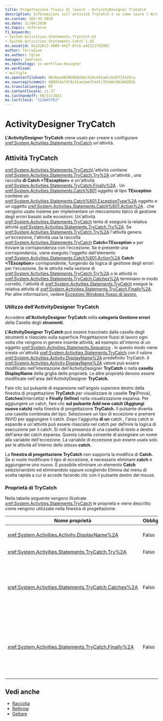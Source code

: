 ```yaml
---
title: Progettazione flussi di lavoro - ActivityDesigner TryCatch
description: Informazioni sull'attività TryCatch e su come usare l'ActivityDesigner TryCatch per creare e configurare un'attività TryCatch.
ms.custom: SEO-VS-2020
ms.date: 11/04/2016
ms.topic: reference
f1_keywords:
- System.Activities.Statements.TryCatch.UI
- System.Activities.Statements.Catch`1.UI
ms.assetid: 02a326c2-4009-442f-b7cb-e42121fd2992
author: TerryGLee
ms.author: tglee
manager: jmartens
ms.technology: vs-workflow-designer
ms.workload:
- multiple
ms.openlocfilehash: 662bea4838b06843bc529cd41adc3e2bf33425ca
ms.sourcegitcommit: 68897da7d74c31ae1ebf5d47c7b5ddc9b108265b
ms.translationtype: MT
ms.contentlocale: it-IT
ms.lasthandoff: 08/13/2021
ms.locfileid: "122045762"
---
```

# <a name="trycatch-activity-designer"></a>ActivityDesigner TryCatch

**L'ActivityDesigner TryCatch** viene usato per creare e configurare <xref:System.Activities.Statements.TryCatch> un'attività.

## <a name="the-trycatch-activity"></a>Attività TryCatch
 <xref:System.Activities.Statements.TryCatch>L'attività contiene <xref:System.Activities.Statements.TryCatch.Try%2A> un'attività , una raccolta **di Catch \<TException>** e un'attività <xref:System.Activities.Statements.TryCatch.Finally%2A> . Un <xref:System.Activities.Statements.Catch%601> oggetto di tipo **TException** contiene un <xref:System.Activities.Statements.Catch%601.ExceptionType%2A> oggetto e un oggetto <xref:System.Activities.Statements.Catch%601.Action%2A> . che vengono usate insieme per implementare un meccanismo tipico di gestione degli errori basato sulle eccezioni. Un'attività <xref:System.Activities.Statements.TryCatch> tenta di eseguire la relativa attività <xref:System.Activities.Statements.TryCatch.Try%2A>. Se <xref:System.Activities.Statements.TryCatch.Try%2A> l'attività genera un'eccezione, l'attività usa la raccolta <xref:System.Activities.Statements.TryCatch> **Catch<TException \>** per trovare la corrispondenza con l'eccezione. Se è presente una corrispondenza, viene eseguito l'oggetto dell'elemento <xref:System.Activities.Statements.Catch%601.Action%2A> **Catch \<TException>** corrispondente, fungendo da logica di gestione degli errori per l'eccezione. Se le attività nella sezione di <xref:System.Activities.Statements.TryCatch.Try%2A> o le attività in <xref:System.Activities.Statements.TryCatch.Catches%2A> terminano in modo corretto, l'attività di <xref:System.Activities.Statements.TryCatch> esegue la relativa attività di <xref:System.Activities.Statements.TryCatch.Finally%2A>. Per altre informazioni, vedere [Eccezioni Windows flusso di lavoro.](/dotnet/framework/windows-workflow-foundation/exceptions)

### <a name="using-the-trycatch-activity-designer"></a>Utilizzo dell'ActivityDesigner TryCatch

Accedere **all'ActivityDesigner TryCatch** nella **categoria Gestione errori** della Casella degli **strumenti**.

**L'ActivityDesigner TryCatch** può essere  trascinato dalla casella degli strumenti e rilasciato sulla superficie Progettazione flussi di lavoro ogni volta che vengono in genere inserite attività, ad esempio all'interno di un oggetto <xref:System.Activities.Statements.Sequence> . In questo modo viene creata un'attività <xref:System.Activities.Statements.TryCatch> con il valore <xref:System.Activities.Activity.DisplayName%2A> predefinito TryCatch. Il <xref:System.Activities.Activity.DisplayName%2A> valore può essere modificato nell'intestazione dell'ActivityDesigner **TryCatch** o nella **casella DisplayName** della griglia delle proprietà. Le altre proprietà devono essere modificate nell'area dell'ActivityDesigner **TryCatch.**

Fare clic sul pulsante di espansione nell'angolo superiore destro della finestra di progettazione **TryCatch** per visualizzare le caselle **Try**(Prova), **Catches**(Intercetta) e **Finally (Infine)** nella visualizzazione espansa. Per aggiungere un catch, fare clic **sul pulsante Add new catch (Aggiungi nuovo catch)** nella finestra di progettazione **TryCatch.** Il pulsante diventa una casella combinata del tipo. Selezionare un tipo di eccezione e premere INVIO per aggiungere il catch. Dopo l'aggiunta **di un** catch , l'area catch si espande e un'attività può essere rilasciata nel catch per definire la logica di esecuzione per il catch. Si noti la presenza di una casella di testo a destra dell'area dei catch espansa. Questa casella consente di assegnare un nome alla variabile dell'eccezione. La variabile di eccezione può essere usata solo per le attività all'interno dello stesso **catch.**

La **finestra di progettazione TryCatch** non supporta la modifica di **Catch.** Se si vuole modificare il tipo di eccezione, è necessario eliminare **catch** e aggiungerne uno nuovo. È possibile eliminare un elemento **Catch** selezionandolo  ed eliminandolo oppure scegliendo Elimina dal menu di scelta rapida a cui si accede facendo clic con il pulsante destro del mouse.

### <a name="the-trycatch-properties"></a>Proprietà di TryCatch

Nella tabella seguente vengono illustrate <xref:System.Activities.Statements.TryCatch> le proprietà e viene descritto come vengono utilizzate nella finestra di progettazione.

|Nome proprietà|Obbligatoria|Utilizzo|
|-|--------------|-|
|<xref:System.Activities.Activity.DisplayName%2A>|Falso|Specifica il nome descrittivo facoltativo dell'attività <xref:System.Activities.Statements.TryCatch>. Il percorso predefinito è TryCatch.|
|<xref:System.Activities.Statements.TryCatch.Try%2A>|Falso|L'attività è stata eseguita per prima quando viene eseguito <xref:System.Activities.Statements.TryCatch>.|
|<xref:System.Activities.Statements.TryCatch.Catches%2A>|Falso|Raccolta di elementi **Catch** da controllare quando l'attività <xref:System.Activities.Statements.TryCatch.Try%2A> genera un'eccezione.<br /><br /> È necessario aggiungere almeno un'attività in <xref:System.Activities.Statements.TryCatch.Catches%2A> o un'attività nel blocco <xref:System.Activities.Statements.TryCatch.Finally%2A>.|
|<xref:System.Activities.Statements.TryCatch.Finally%2A>|Falso|L'attività da eseguire quando <xref:System.Activities.Statements.TryCatch.Try%2A> e qualsiasi attività necessaria nella raccolta <xref:System.Activities.Statements.TryCatch.Catches%2A> completano l'esecuzione.<br /><br /> È necessario aggiungere almeno un'attività in <xref:System.Activities.Statements.TryCatch.Catches%2A> o un'attività nel blocco <xref:System.Activities.Statements.TryCatch.Finally%2A>.|

## <a name="see-also"></a>Vedi anche

- [Raccolta](../workflow-designer/collection-activity-designers.md)
- [Rethrow](../workflow-designer/rethrow-activity-designer.md)
- [Gettare](../workflow-designer/throw-activity-designer.md)
